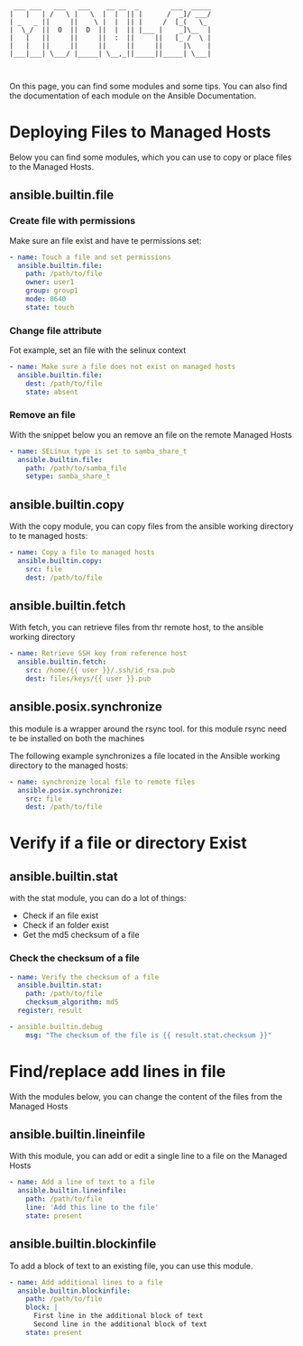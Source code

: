 ```


 ___ ___   ___   ___    __ __  _        ___  _____
|   |   | /   \ |   \  |  |  || |      /  _]/ ___/
| _   _ ||     ||    \ |  |  || |     /  [_(   \_ 
|  \_/  ||  O  ||  D  ||  |  || |___ |    _]\__  |
|   |   ||     ||     ||  :  ||     ||   [_ /  \ |
|   |   ||     ||     ||     ||     ||     |\    |
|___|___| \___/ |_____| \__,_||_____||_____| \___|
                                                  


```
On this page, you can find some modules and some tips. You can also find the documentation of each module on the Ansible Documentation.

# Deploying Files to Managed Hosts
Below you can find some modules, which you can use to copy or place files to the Managed Hosts.

## ansible.builtin.file

### Create file with permissions
Make sure an file exist and have te permissions set:
```YAML
- name: Touch a file and set permissions
  ansible.builtin.file:
    path: /path/to/file
    owner: user1
    group: group1
    mode: 0640
    state: touch
```
### Change file attribute
Fot example, set an file with the selinux context
```YAML
- name: Make sure a file does not exist on managed hosts
  ansible.builtin.file:
    dest: /path/to/file
    state: absent
```

### Remove an file
With the snippet below you an remove an file on the remote Managed Hosts
```YAML
- name: SELinux type is set to samba_share_t
  ansible.builtin.file:
    path: /path/to/samba_file
    setype: samba_share_t
```

##  ansible.builtin.copy
With the copy module, you can copy files from the ansible working directory to te managed hosts:
```YAML
- name: Copy a file to managed hosts
  ansible.builtin.copy:
    src: file
    dest: /path/to/file
```
##  ansible.builtin.fetch
With fetch, you can retrieve files from thr remote host, to the ansible working directory
```YAML
- name: Retrieve SSH key from reference host
  ansible.builtin.fetch:
    src: /home/{{ user }}/.ssh/id_rsa.pub
    dest: files/keys/{{ user }}.pub
```

## ansible.posix.synchronize
this module is a wrapper around the rsync tool. for this module rsync need te be installed on both the machines

The following example synchronizes a file located in the Ansible working directory to the managed hosts:
```YAML
- name: synchronize local file to remote files
  ansible.posix.synchronize:
    src: file
    dest: /path/to/file
```


# Verify if a file or directory Exist
## ansible.builtin.stat
with the stat module, you can do a lot of things:
- Check if an file exist
- Check if an folder exist
- Get the md5 checksum of a file

### Check the checksum of a file
```YAML
- name: Verify the checksum of a file
  ansible.builtin.stat:
    path: /path/to/file
    checksum_algorithm: md5
  register: result

- ansible.builtin.debug
    msg: "The checksum of the file is {{ result.stat.checksum }}"
```

# Find/replace add lines in file
With the modules below, you can change the content of the files from the Managed Hosts
## ansible.builtin.lineinfile
With this module, you can add or edit a single line to a file on the Managed Hosts
```YAML
- name: Add a line of text to a file
  ansible.builtin.lineinfile:
    path: /path/to/file
    line: 'Add this line to the file'
    state: present
```


## ansible.builtin.blockinfile
To add a block of text to an existing file, you can use this module.

```YAML
- name: Add additional lines to a file
  ansible.builtin.blockinfile:
    path: /path/to/file
    block: |
      First line in the additional block of text
      Second line in the additional block of text
    state: present
```
